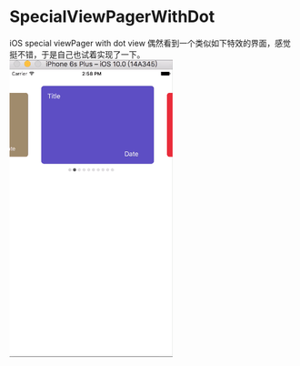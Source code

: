 # SpecialViewPagerWithDot
iOS special viewPager with dot view
偶然看到一个类似如下特效的界面，感觉挺不错，于是自己也试着实现了一下。
![image](https://github.com/lostinwind/SpecialViewPagerWithDot/blob/master/IosSpecialViewPager.gif)
